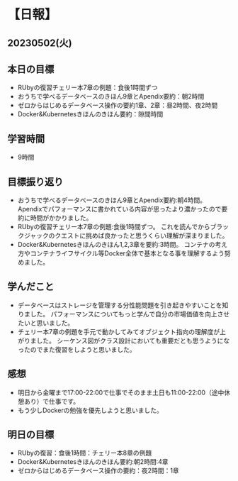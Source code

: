 # 【日報】
## 20230502(火)
## 本日の目標
- RUbyの復習チェリー本7章の例題：食後1時間ずつ
- おうちで学べるデータベースのきほん9章とApendix要約：朝2時間
- ゼロからはじめるデータベース操作の要約1章、2章：昼2時間、夜2時間
- Docker&Kubernetesきほんのきほん要約：隙間時間

## 学習時間
- 9時間

## 目標振り返り
- おうちで学べるデータベースのきほん9章とApendix要約:朝4時間。
Apendixでパフォーマンスに書かれている内容が思ったより濃かったので要約に時間がかかりました。
- RUbyの復習チェリー本7章の例題:食後1時間ずつ。
これを読んでからブラックジャックのクエストに挑めば良かったと思うくらい理解が深まりました。
- Docker&Kubernetesきほんのきほん1,2,3章を要約:3時間。
コンテナの考え方やコンテナライフサイクル等Docker全体で基本となる事を理解するよう努めました。

## 学んだこと
- データベースはストレージを管理する分性能問題を引き起きやすいことを知りました。
パフォーマンスについてもっと学んで自分の市場価値を向上させたいと思いました。
- チェリー本7章の例題を手元で動かしてみてオブジェクト指向の理解度が上がりました。
シーケンス図がクラス設計においても重要だとも思うようになったのでまた復習をしようと思いました。

## 感想
- 明日から金曜まで17:00-22:00で仕事でそのまま土日も11:00-22:00（途中休憩あり）で仕事です。
- もう少しDockerの勉強を優先しようと思いました。

## 明日の目標
- RUbyの復習：食後1時間：チェリー本8章の例題
- Docker&Kubernetesきほんのきほん要約:朝2時間:4章
- ゼロからはじめるデータベース操作の要約：夜2時間：1章

